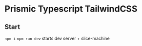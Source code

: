 # Prismic Typescript TailwindCSS

## Start

`npm i`
`npm run dev` starts dev server + slice-machine
